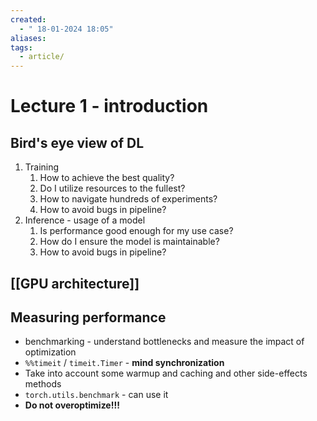 ```yaml
---
created:
  - " 18-01-2024 18:05"
aliases: 
tags:
  - article/
---
```


# Lecture 1 - introduction

## Bird's eye view of DL

1) Training
	1) How to achieve the best quality?
	2) Do I utilize resources to the fullest?
	3) How to navigate hundreds of experiments?
	4) How to avoid bugs in pipeline?
2) Inference - usage of a model
	1) Is performance good enough for my use case?
	2) How do I ensure the model is maintainable?
	3) How to avoid bugs in pipeline?

## [[GPU architecture]]

## Measuring performance
- benchmarking - understand bottlenecks and measure the impact of optimization
- `%%timeit` / `timeit.Timer` - **mind synchronization** 
- Take into account some warmup and caching and other side-effects methods
- `torch.utils.benchmark` - can use it
- **Do not overoptimize!!!**

